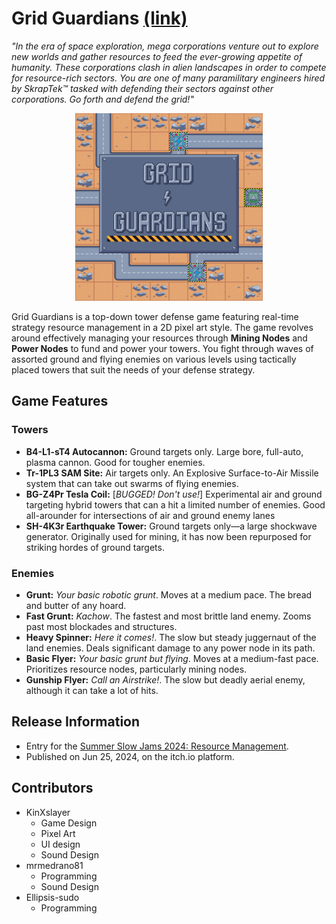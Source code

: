 # Grid Guardians [(link)](https://spiralforgestudio.itch.io/grid-guardians)
*"In the era of space exploration, mega corporations venture out to explore new worlds and gather resources to feed the ever-growing appetite of humanity. These corporations clash in alien landscapes in order to compete for resource-rich sectors. You are one of many paramilitary engineers hired by SkrapTek™ tasked with defending their sectors against other corporations. Go forth and defend the grid!"*

<div align="center">
  <img src="GDTD_Icon.png" alt="Grid Guardians Title Screen" width="300" height="300">
</div>

Grid Guardians is a top-down tower defense game featuring real-time strategy resource management in a 2D pixel art style. The game revolves around effectively managing your resources through **Mining Nodes** and **Power Nodes** to fund and power your towers. You fight through waves of assorted ground and flying enemies on various levels using tactically placed towers that suit the needs of your defense strategy. 

## Game Features
### Towers
- **B4-L1-sT4 Autocannon:** Ground targets only. Large bore, full-auto, plasma cannon. Good for tougher enemies.
- **Tr-1PL3 SAM Site:** Air targets only. An Explosive Surface-to-Air Missile system that can take out swarms of flying enemies.
- **BG-Z4Pr Tesla Coil:** [*BUGGED! Don't use!*] Experimental air and ground targeting hybrid towers that can a hit a limited number of enemies. Good all-arounder for intersections of air and ground enemy lanes
- **SH-4K3r Earthquake Tower:** Ground targets only—a large shockwave generator. Originally used for mining, it has now been repurposed for striking hordes of ground targets.
### Enemies
- **Grunt:** *Your basic robotic grunt*. Moves at a medium pace. The bread and butter of any hoard.
- **Fast Grunt:** *Kachow*. The fastest and most brittle land enemy. Zooms past most blockades and structures.
- **Heavy Spinner:** *Here it comes!*. The slow but steady juggernaut of the land enemies. Deals significant damage to any power node in its path.
- **Basic Flyer:** *Your basic grunt but flying*. Moves at a medium-fast pace. Prioritizes resource nodes, particularly mining nodes. 
- **Gunship Flyer:** *Call an Airstrike!*. The slow but deadly aerial enemy, although it can take a lot of hits. 

## Release Information
- Entry for the [Summer Slow Jams 2024: Resource Management](https://itch.io/jam/ssjresourcemanagement).
- Published on Jun 25, 2024, on the itch.io platform.

## Contributors
- KinXslayer
  - Game Design
  - Pixel Art
  - UI design
  - Sound Design
- mrmedrano81
  - Programming
  - Sound Design
- Ellipsis-sudo
  - Programming
